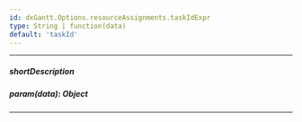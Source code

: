 ```yaml
---
id: dxGantt.Options.resourceAssignments.taskIdExpr
type: String | function(data)
default: 'taskId'
---
```

---
##### shortDescription

##### param(data): Object

---
